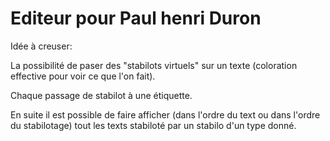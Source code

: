 
# Editeur pour Paul henri Duron 


Idée à creuser:

La possibilité de paser des "stabilots virtuels" sur un texte (coloration effective pour voir ce que l'on fait).

Chaque passage de stabilot à une étiquette. 

En suite il est possible de faire afficher (dans l'ordre du text ou dans l'ordre du stabilotage) tout les texts stabiloté par un stabilo d'un type donné.

